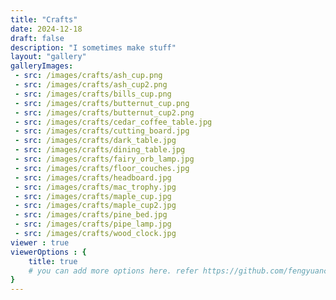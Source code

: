 ```yaml
---
title: "Crafts"
date: 2024-12-18
draft: false
description: "I sometimes make stuff"
layout: "gallery"
galleryImages:
 - src: /images/crafts/ash_cup.png
 - src: /images/crafts/ash_cup2.png
 - src: /images/crafts/bills_cup.png
 - src: /images/crafts/butternut_cup.png
 - src: /images/crafts/butternut_cup2.png
 - src: /images/crafts/cedar_coffee_table.jpg
 - src: /images/crafts/cutting_board.jpg
 - src: /images/crafts/dark_table.jpg
 - src: /images/crafts/dining_table.jpg
 - src: /images/crafts/fairy_orb_lamp.jpg
 - src: /images/crafts/floor_couches.jpg
 - src: /images/crafts/headboard.jpg
 - src: /images/crafts/mac_trophy.jpg
 - src: /images/crafts/maple_cup.jpg
 - src: /images/crafts/maple_cup2.jpg
 - src: /images/crafts/pine_bed.jpg
 - src: /images/crafts/pipe_lamp.jpg
 - src: /images/crafts/wood_clock.jpg
viewer : true
viewerOptions : {
    title: true
    # you can add more options here. refer https://github.com/fengyuanchen/viewerjs?tab=readme-ov-file#options
}
---
```


